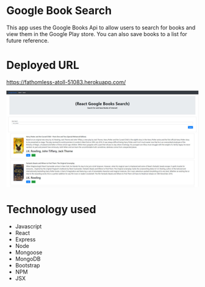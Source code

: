 # Google Book Search

This app uses the Google Books Api to allow users to search for books and view them in the Google Play store. You can also save books to a list for future reference.

# Deployed URL
https://fathomless-atoll-51083.herokuapp.com/

![Google=Search-Search](https://github.com/leronj23/Google-Books-Search/blob/master/screenshot/google-book-search-screenshot.jpg)

# Technology used
* Javascript
* React
* Express
* Node
* Mongoose
* MongoDB
* Bootstrap
* NPM
* JSX
